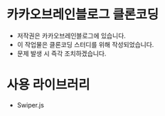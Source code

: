 # 카카오브레인블로그 클론코딩

- 저작권은 카카오브레인블로그에 있습니다.
- 이 작업물은 클론코딩 스터디를 위해 작성되었습니다.
- 문제 발생 시 즉각 조치하겠습니다.

# 사용 라이브러리

- Swiper.js
